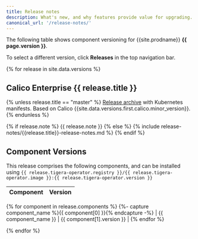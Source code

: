 ```yaml
---
title: Release notes
description: What's new, and why features provide value for upgrading.
canonical_url: '/release-notes/'
---
```

<div class="git-hash" id="{{site.data['hash']}}">
</div>

The following table shows component versioning for {{site.prodname}}  **{{ page.version }}**.


To select a different version, click **Releases** in the top navigation bar.

{% for release in site.data.versions %}
## Calico Enterprise {{ release.title }}

{% unless release.title == "master" %} 
[Release archive]({{site.url}}/download/archives/release-{{release.title}}-{{release.tigera-operator.version}}.tgz) with Kubernetes manifests. Based on Calico {{site.data.versions.first.calico.minor_version}}.
{% endunless %}

{% if release.note %}
{{ release.note }}
{% else %}
{% include release-notes/{{release.title}}-release-notes.md %}
{% endif %}

## Component Versions

This release comprises the following components, and can be installed using `{{ release.tigera-operator.registry }}/{{ release.tigera-operator.image }}:{{ release.tigera-operator.version }}`

| Component              | Version |
|------------------------|---------|
{% for component in release.components %}
{%- capture component_name %}{{ component[0] }}{% endcapture -%}
| {{ component_name }}   | {{ component[1].version }} |
{% endfor %}

{% endfor %}
